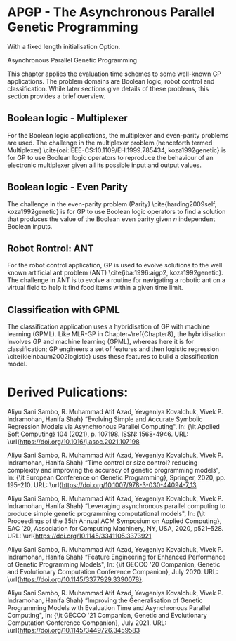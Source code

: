 # APGP - The Asynchronous Parallel Genetic Programming
With a fixed length initialisation Option.

Asynchronous Parallel Genetic Programming


This chapter applies the evaluation time schemes to some well-known GP applications. The problem domains are Boolean logic, robot control and classification. While later sections give details of these problems, this section provides a brief overview.

## Boolean logic - Multiplexer
For the Boolean logic applications, the multiplexer and even-parity problems are used. The challenge in the multiplexer problem (henceforth termed Multiplexer) \cite{oai:IEEE-CS:10.1109/EH.1999.785434, koza1992genetic} is for GP to use Boolean logic operators to reproduce the behaviour of an electronic multiplexer given all its possible input and output values. 

## Boolean logic - Even Parity
The challenge in the even-parity problem (Parity) \cite{harding2009self, koza1992genetic} is for GP to use Boolean logic operators to find a solution that produces the value of the Boolean even parity given $n$ independent Boolean inputs.  

## Robot Rontrol: ANT
For the robot control application, GP is used to evolve solutions to the well known artificial ant problem (ANT) \cite{iba:1996:aigp2, koza1992genetic}. The challenge in ANT is to evolve a routine for navigating a robotic ant on a virtual field to help it find food items within a given time limit. 

## Classification with GPML
The classification application uses a hybridisation of GP with machine learning (GPML). Like MLR-GP in Chapter~\ref{Chapter8}, the hybridisation involves GP and machine learning (GPML), whereas here it is for classification; GP engineers a set of features and then logistic regression \cite{kleinbaum2002logistic} uses these features to build a classification model. 


# Derived Pulications:


Aliyu Sani Sambo, R. Muhammad Atif Azad, Yevgeniya Kovalchuk, Vivek P. Indramohan, Hanifa Shah}  “Evolving Simple and Accurate Symbolic Regression Models via Asynchronous Parallel Computing". In: {\it Applied Soft Computing} 104 (2021), p. 107198. ISSN: 1568-4946.
 URL: \url{https://doi.org/10.1016/j.asoc.2021.107198

Aliyu Sani Sambo, R. Muhammad Atif Azad, Yevgeniya Kovalchuk, Vivek P. Indramohan, Hanifa Shah}  “Time control or size control? reducing complexity and improving the accuracy of genetic programming models", In: {\it European Conference on Genetic Programming}, Springer, 2020, pp. 195–210. URL: \url{https://doi.org/10.1007/978-3-030-44094-7_13

Aliyu Sani Sambo, R. Muhammad Atif Azad, Yevgeniya Kovalchuk, Vivek P. Indramohan, Hanifa Shah} “Leveraging asynchronous parallel computing to produce simple genetic programming computational models", In: {\it Proceedings of the 35th Annual ACM Symposium on Applied Computing}, SAC ’20, Association for Computing Machinery, NY, USA, 2020, p521–528. URL: \url{https://doi.org/10.1145/3341105.3373921

Aliyu Sani Sambo, R. Muhammad Atif Azad, Yevgeniya Kovalchuk, Vivek P. Indramohan, Hanifa Shah} “Feature Engineering for Enhanced Performance of Genetic Programming Models",
In: {\it GECCO '20 Companion, Genetic and Evolutionary Computation Conference Companion}, July 2020. URL: \url{https://doi.org/10.1145/3377929.3390078}.
 
Aliyu Sani Sambo, R. Muhammad Atif Azad, Yevgeniya Kovalchuk, Vivek P. Indramohan, Hanifa Shah}  “Improving the Generalisation of Genetic Programming Models with Evaluation Time and Asynchronous Parallel Computing", In: {\it GECCO '21 Companion, Genetic and Evolutionary Computation Conference Companion}, July 2021. URL: \url{https://doi.org/10.1145/3449726.3459583
